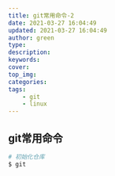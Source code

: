 ```yaml
---
title: git常用命令-2
date: 2021-03-27 16:04:49
updated: 2021-03-27 16:04:49
author: green
type:
description:
keywords:
cover:
top_img:
categories:
tags:
    - git
    - linux
---
```


## git常用命令

```bash
# 初始化仓库
$ git 
```